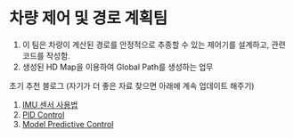 # 차량 제어 및 경로 계획팀

1. 이 팀은 차량이 계산된 경로를 안정적으로 추종할 수 있는 제어기를 설계하고, 관련 코드를 작성함.
2. 생성된 HD Map을 이용하여 Global Path를 생성하는 업무

초기 추천 블로그 (자기가 더 좋은 자료 찾으면 아래에 계속 업데이트 해주기)
  1. [IMU 센서 사용법](http://daddynkidsmakers.blogspot.com/2015/07/imu.html)
  2. [PID Control](http://daddynkidsmakers.blogspot.com/2015/09/pid.html)
  3. [Model Predictive Control](https://hyonlim.tistory.com/m/2)
